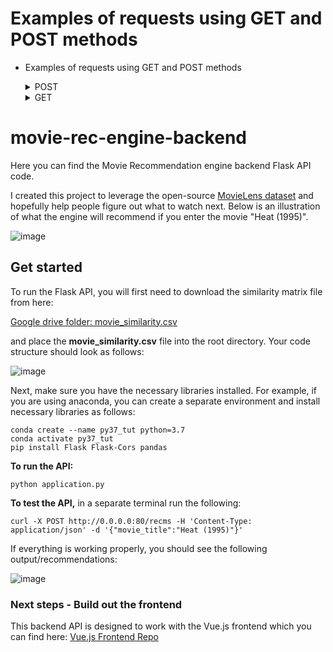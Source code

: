 # Examples of requests using GET and POST methods

- Examples of requests using GET and POST methods
    <details>
        <summary>POST</summary>

        $ curl -X POST https://www.guicmtech.com.br/recms -H 'Content-Type: application/json' -d '{"movie_title":"Heat (1995)"}'
    </details>

    <details>
        <summary>GET</summary>

        $ curl -X GET https://www.guicmtech.com.br/api

        or

        <summary>HTPPS</summary>
        `https://www.guicmtech.com.br/api`
    </details>

# movie-rec-engine-backend

Here you can find the Movie Recommendation engine backend Flask API code. 

I created this project to leverage the open-source [MovieLens dataset](https://grouplens.org/datasets/movielens/) and hopefully help people figure out what to watch next. Below is an illustration of what the engine will recommend if you enter the movie "Heat (1995)".

![image](https://user-images.githubusercontent.com/26292532/128757396-9f10b632-dbbf-4b7e-a431-cd308cc08c54.png)


## Get started

To run the Flask API, you will first need to download the similarity matrix file from here:


[Google drive folder: movie_similarity.csv](https://drive.google.com/drive/folders/1FH6bWCcw1OoRf4QJaFaf4gIegIGSEx9r)


and place the **movie_similarity.csv** file into the root directory. Your code structure should look as follows:

![image](https://user-images.githubusercontent.com/26292532/128761706-172d52a1-6dcf-41be-979d-c97753bced21.png)


Next, make sure you have the necessary libraries installed. For example, if you are using anaconda, you can create a separate environment and install necessary libraries as follows:

```
conda create --name py37_tut python=3.7
conda activate py37_tut
pip install Flask Flask-Cors pandas
```

**To run the API:**

```
python application.py
```

**To test the API,** in a  separate terminal run the following:

```
curl -X POST http://0.0.0.0:80/recms -H 'Content-Type: application/json' -d '{"movie_title":"Heat (1995)"}'
```

If everything is working properly, you should see the following output/recommendations:

![image](https://user-images.githubusercontent.com/26292532/128763468-d0c46790-a393-4e9e-9bdd-daf226d6c105.png)

### Next steps - Build out the frontend

This backend API is designed to work with the Vue.js frontend which you can find here: [Vue.js Frontend Repo](https://github.com/kuzmicni/movie-rec-engine-frontend)